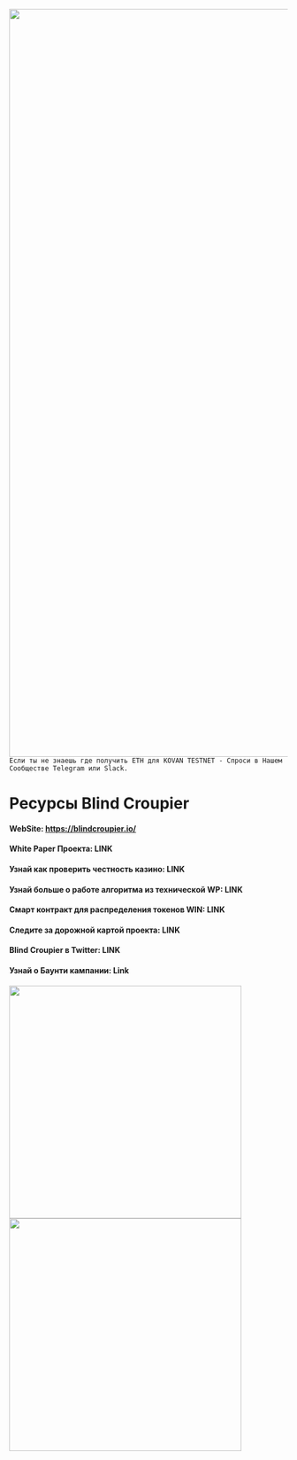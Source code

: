 [<img align="left" src="https://user-images.githubusercontent.com/31250469/29744226-3f95818a-8ad3-11e7-82ae-59d756eb4d8a.jpg" width="1350">](http://blind-croupier.herokuapp.com/)
`Если ты не знаешь где получить ETH для KOVAN TESTNET - Спроси в Нашем Сообществе Telegram или Slack.`

# Ресурсы Blind Croupier

#### WebSite: https://blindcroupier.io/

#### White Paper Проекта: LINK

#### Узнай как проверить честность казино: LINK

#### Узнай больше о работе алгоритма из технической WP: LINK

#### Смарт контракт для распределения токенов WIN: LINK

#### Следите за дорожной картой проекта: LINK

#### Blind Croupier в Twitter: LINK

#### Узнай о Баунти кампании: Link

[<img align="left" src="https://user-images.githubusercontent.com/31250469/29744115-d528a428-8ad0-11e7-97e6-bb16bbf286f9.png" width="420">](http://blind-croupier.herokuapp.com/) [<img align="left" src="https://user-images.githubusercontent.com/31250469/29744116-d5fb346a-8ad0-11e7-9f27-f5b41b99ae4a.png" width="420">](http://blind-croupier.herokuapp.com/)
